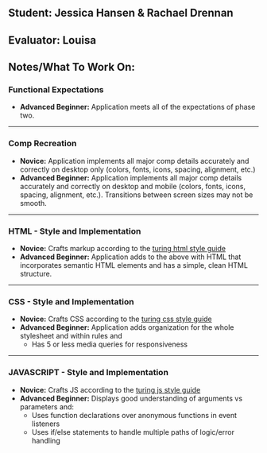 ## Student: Jessica Hansen & Rachael Drennan
## Evaluator: Louisa
## Notes/What To Work On:


### Functional Expectations

* __Advanced Beginner:__ Application meets all of the expectations of phase two.

------------------------------------------------------------------

### Comp Recreation

* __Novice:__ Application implements all major comp details accurately and correctly on desktop only (colors, fonts, icons, spacing, alignment, etc.)
* __Advanced Beginner:__ Application implements all major comp details accurately and correctly on desktop and mobile (colors, fonts, icons, spacing, alignment,  etc.). Transitions between screen sizes may not be smooth.

------------------------------------------------------------------

### HTML - Style and Implementation

* __Novice:__ Crafts markup according to the [turing html style guide](https://github.com/turingschool-examples/html)
* __Advanced Beginner:__ Application adds to the above with HTML that incorporates semantic HTML elements and has a simple, clean HTML structure.

------------------------------------------------------------------

### CSS - Style and Implementation

* __Novice:__ Crafts CSS according to the [turing css style guide](https://github.com/turingschool-examples/css)
* __Advanced Beginner:__ Application adds organization for the whole stylesheet and within rules and
  * Has 5 or less media queries for responsiveness

------------------------------------------------------------------

### JAVASCRIPT - Style and Implementation

* __Novice:__ Crafts JS according to the [turing js style guide](https://github.com/turingschool-examples/javascript/tree/master/es5)
* __Advanced Beginner:__ Displays good understanding of arguments vs parameters and:
  * Uses function declarations over anonymous functions in event listeners
  * Uses if/else statements to handle multiple paths of logic/error handling
